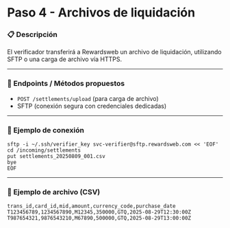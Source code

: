 # Paso 4 - Archivos de liquidación

### 📋 Descripción
El verificador transferirá a Rewardsweb un archivo de liquidación, utilizando SFTP o una carga de archivo vía HTTPS.

---

### 🔗 Endpoints / Métodos propuestos
- `POST /settlements/upload` (para carga de archivo)
- SFTP (conexión segura con credenciales dedicadas)

---

### 🧩 Ejemplo de conexión
```http
sftp -i ~/.ssh/verifier_key svc-verifier@sftp.rewardsweb.com << 'EOF'
cd /incoming/settlements
put settlements_20250809_001.csv
bye
EOF
```

---

### 📂 Ejemplo de archivo (CSV)
```csv
trans_id,card_id,mid,amount,currency_code,purchase_date
T123456789,1234567890,M12345,350000,GTQ,2025-08-29T12:30:00Z
T987654321,9876543210,M67890,500000,GTQ,2025-08-29T13:00:00Z